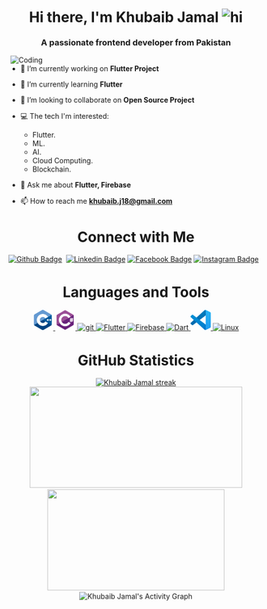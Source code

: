 <h1 align=center >Hi there, I'm Khubaib Jamal <img src="https://user-images.githubusercontent.com/1303154/88677602-1635ba80-d120-11ea-84d8-d263ba5fc3c0.gif" width="28px" height="28px" alt="hi"></h1>

<h3 align="center">A passionate frontend developer from Pakistan</h3>

<img align="right" alt="Coding" width = "500"  src="https://r7q6w9z6.rocketcdn.me/career/wp-content/uploads/2020/03/hello.gif"/>


- 🔭 I’m currently working on **Flutter Project**

- 🌱 I’m currently learning **Flutter**

- 👯 I’m looking to collaborate on **Open Source Project**

- 💻 The tech I'm interested:
    - Flutter.
    - ML.
    - AI.
    - Cloud Computing.
    - Blockchain.

- 💬 Ask me about **Flutter, Firebase**

- 📫 How to reach me **khubaib.j18@gmail.com**

<h1 align="center" >Connect with Me</h1>
<p align="center" >

[![Github Badge](https://img.shields.io/github/followers/KhubaibJamal?label=GitHub&logo=GitHub&style=for-the-badge&color=red)](https://github.com/KhubaibJamal?tab=followers)&nbsp;
[![Linkedin Badge](https://img.shields.io/badge/linkedin-%230077B5.svg?&style=for-the-badge&logo=linkedin&logoColor=white)](https://www.linkedin.com/in/khubaib-jamal/)
[![Facebook Badge](https://img.shields.io/badge/facebook-%231877F2.svg?&style=for-the-badge&logo=facebook&logoColor=white)](https://www.facebook.com/khubaib.jamal.18/)
  [![Instagram Badge](https://img.shields.io/badge/instagram-%23E4405F.svg?&style=for-the-badge&logo=instagram&logoColor=white)](https://www.instagram.com/khubaib_jamal/)
</p>

<h1 align="center"> Languages and Tools</h1>
<div align="center">
<a href="https://www.w3schools.com/cpp/" target="_blank" rel="noreferrer">
<img src="https://raw.githubusercontent.com/devicons/devicon/master/icons/cplusplus/cplusplus-original.svg" alt="cplusplus" width="40" height="40"/>
</a>
<a href="https://www.w3schools.com/cs/" target="_blank" rel="noreferrer">
<img src="https://raw.githubusercontent.com/devicons/devicon/master/icons/csharp/csharp-original.svg" alt="csharp" width="40" height="40"/>
</a>
<a href="https://git-scm.com/" target="_blank" rel="noreferrer">
<img src="https://www.vectorlogo.zone/logos/git-scm/git-scm-icon.svg" alt="git" width="40" height="40"/>
</a>
<a href="https://flutter.dev/" target="_blank" rel="noreferrer">
<img src="https://www.vectorlogo.zone/logos/flutterio/flutterio-icon.svg" alt="Flutter" width="40" height="40"/>
</a><a href="https://firebase.google.com/?gclid=CjwKCAjw7p6aBhBiEiwA83fGuuh-OAqFYblOyFz-sd14L3YKVlDJmOFx257naliCGEQ-XISwcSOlGRoCtlYQAvD_BwE&gclsrc=aw.ds" target="_blank" rel="noreferrer">
<img src="https://www.vectorlogo.zone/logos/firebase/firebase-icon.svg" alt="Firebase" width="40" height="40"/>
</a>
<a href="https://dart.dev/" target="_blank" rel="noreferrer">
<img src="https://www.vectorlogo.zone/logos/dartlang/dartlang-icon.svg" alt="Dart" width="40" height="40"/>
</a>
<a href="https://code.visualstudio.com/" target="_blank" rel="noreferrer">
<img src="https://raw.githubusercontent.com/github/explore/80688e429a7d4ef2fca1e82350fe8e3517d3494d/topics/visual-studio-code/visual-studio-code.png" alt="Visual Studio Code" width="40" height="40"/>
<a href="https://www.linux.org/" target="_blank" rel="noreferrer">
<img src="https://www.vectorlogo.zone/logos/linux/linux-icon.svg" alt="Linux" width="40" height="40"/>
</a>
</div>

<h1 align="Center">GitHub Statistics</h1>
<p align="center">
  <a href="https://github.com/KhubaibJamal/github-readme-streak-stats">
    <img title="🔥 Get streak stats for your profile at git.io/streak-stats" alt="Khubaib Jamal streak" src="https://github-readme-streak-stats.herokuapp.com/?user=KhubaibJamal&theme=dark&background=09131B&date_format=M%20j%5B%2C%20Y%5D&Bhide_border=false%22"/>
  </a>
  <img src="https://github-readme-stats.vercel.app/api?username=KhubaibJamal&theme=gruvbox&show_icons=true&hide_border=false&title_color=ff652f&icon_color=FFE400&bg_color=09131B&text_color=ffffff&border_color=0c1a25" width="420" height="200"/>
  <img src="https://github-readme-stats.vercel.app/api/top-langs/?username=KhubaibJamal&layout=compact&theme=gruvbox&show_icons=true&hide_border=false&title_color=ff652f&icon_color=FFE400&bg_color=09131B&text_color=ffffff&border_color=0c1a25" width="350" height="200" />
  <img alt="Khubaib Jamal's Activity Graph" src="https://activity-graph.herokuapp.com/graph?username=KhubaibJamal&theme=gruvbox&show_icons=true&hide_border=false&title_color=ff652f&icon_color=FFE400&bg_color=09131B&text_color=ffffff&border_color=0c1a25"/>
</p>
